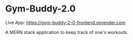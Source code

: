 # Gym-Buddy-2.0

Live App: https://gym-buddy-2-0-frontend.onrender.com

A MERN stack application to keep track of one's workouts.
